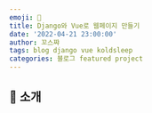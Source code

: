 ```yaml
---
emoji: 🧢
title: Django와 Vue로 웹페이지 만들기
date: '2022-04-21 23:00:00'
author: 꼬스쨔
tags: blog django vue koldsleep
categories: 블로그 featured project
---
```


## 👋 소개

```toc

```
